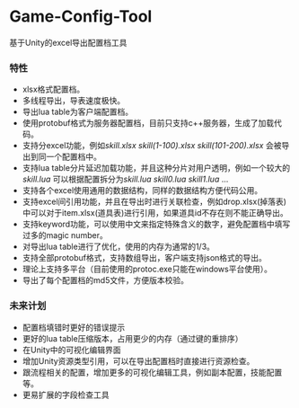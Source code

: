 # Game-Config-Tool
基于Unity的excel导出配置档工具

### 特性
- xlsx格式配置档。
- 多线程导出，导表速度极快。
- 导出lua table为客户端配置档。
- 使用protobuf格式为服务器配置档，目前只支持c++服务器，生成了加载代码。
- 支持分excel功能，例如*skill.xlsx* *skill(1-100).xlsx* *skill(101-200).xlsx* 会被导出到同一个配置档中。
- 支持lua table分片延迟加载功能，并且这种分片对用户透明，例如一个较大的*skill.lua* 可以根据配置拆分为*skill.lua* *skill0.lua* *skill1.lua* ...
- 支持各个excel使用通用的数据结构，同样的数据结构方便代码公用。
- 支持excel间引用功能，并且在导出时进行关联检查，例如drop.xlsx(掉落表)中可以对于item.xlsx(道具表)进行引用，如果道具id不存在则不能正确导出。
- 支持keyword功能，可以使用中文来指定特殊含义的数字，避免配置档中填写过多的magic number。
- 对导出lua table进行了优化，使用的内存为通常的1/3。
- 支持全部protobuf格式，支持数组导出，客户端支持json格式的导出。
- 理论上支持多平台（目前使用的protoc.exe只能在windows平台使用）。
- 导出了每个配置档的md5文件，方便版本校验。

### 未来计划
- 配置档填错时更好的错误提示
- 更好的lua table压缩版本，占用更少的内存（通过键的重排序）
- 在Unity中的可视化编辑界面
- 增加Unity资源类型引用，可以在导出配置档时直接进行资源检查。
- 跟流程相关的配置，增加更多的可视化编辑工具，例如副本配置，技能配置等。
- 更易扩展的字段检查工具
